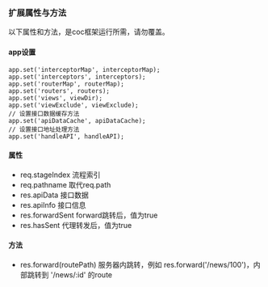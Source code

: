 ### 扩展属性与方法

以下属性和方法，是coc框架运行所需，请勿覆盖。

#### app设置
```
app.set('interceptorMap', interceptorMap);
app.set('interceptors', interceptors);
app.set('routerMap', routerMap);
app.set('routers', routers);
app.set('views', viewDir);
app.set('viewExclude', viewExclude);
// 设置接口数据缓存方法
app.set('apiDataCache', apiDataCache);
// 设置接口地址处理方法
app.set('handleAPI', handleAPI);
```

#### 属性
* req.stageIndex 流程索引
* req.pathname 取代req.path
* res.apiData 接口数据
* res.apiInfo 接口信息
* res.forwardSent forward跳转后，值为true
* res.hasSent 代理转发后，值为true

#### 方法
* res.forward(routePath) 
  服务器内跳转，例如 res.forward('/news/100')，内部跳转到 '/news/:id' 的route